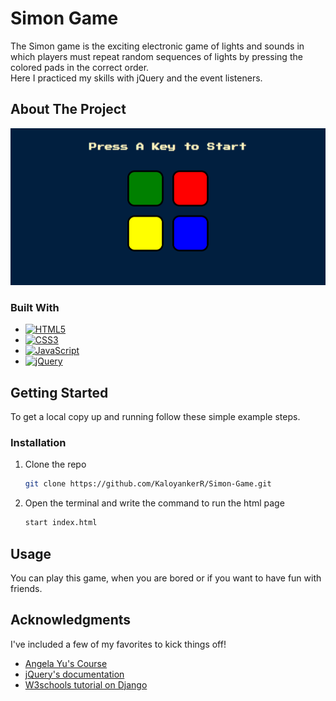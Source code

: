 # Simon Game
The Simon game is the exciting electronic game of lights and sounds in which players must repeat random sequences of lights by pressing the colored pads in the correct order.<br>
Here I practiced my skills with jQuery and the event listeners.<br>

<!-- ABOUT THE PROJECT -->
## About The Project
![Product Name Screen Shot][product-screenshot]

### Built With
* [![HTML5][HTML5]][HTML5-link]
* [![CSS3][CSS3]][CSS3-link]
* [![JavaScript][JavaScript]][JavaScript-url]
* [![jQuery][jQuery]][jQuery-url]

<!-- GETTING STARTED -->
## Getting Started
To get a local copy up and running follow these simple example steps.

### Installation
1. Clone the repo
   ```sh
   git clone https://github.com/KaloyankerR/Simon-Game.git 
   ```
2. Open the terminal and write the command to run the html page
    ```sh
    start index.html
    ```

<!-- USAGE EXAMPLES -->
## Usage
You can play this game, when you are bored or if you want to have fun with friends.

<!-- ACKNOWLEDGMENTS -->
## Acknowledgments
I've included a few of my favorites to kick things off!

* [Angela Yu's Course](https://appbrewery.com/courses)
* [jQuery's documentation](https://jquery.com/)
* [W3schools tutorial on Django](https://www.w3schools.com/django/)

<!-- MARKDOWN LINKS & IMAGES -->
<!-- https://www.markdownguide.org/basic-syntax/#reference-style-links -->
[product-screenshot]: ./game.PNG
[HTML5]: https://img.shields.io/badge/html5-%23E34F26.svg?style=for-the-badge&logo=html5&logoColor=white
[HTML5-link]: https://en.wikipedia.org/wiki/HTML5
[CSS3]: https://img.shields.io/badge/css3-%231572B6.svg?style=for-the-badge&logo=css3&logoColor=white
[CSS3-link]: https://en.wikipedia.org/wiki/CSS
[JavaScript]: https://img.shields.io/badge/javascript-%23323330.svg?style=for-the-badge&logo=javascript&logoColor=%23F7DF1E
[JavaScript-url]: https://www.javascript.com/
[jQuery]: https://img.shields.io/badge/jquery-%230769AD.svg?style=for-the-badge&logo=jquery&logoColor=white
[jQuery-url]: https://jquery.com/
